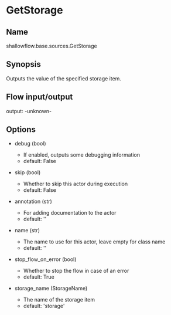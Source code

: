 # GetStorage

## Name
shallowflow.base.sources.GetStorage

## Synopsis
Outputs the value of the specified storage item.

## Flow input/output
output: -unknown-

## Options
* debug (bool)

  * If enabled, outputs some debugging information
  * default: False

* skip (bool)

  * Whether to skip this actor during execution
  * default: False

* annotation (str)

  * For adding documentation to the actor
  * default: ''

* name (str)

  * The name to use for this actor, leave empty for class name
  * default: ''

* stop_flow_on_error (bool)

  * Whether to stop the flow in case of an error
  * default: True

* storage_name (StorageName)

  * The name of the storage item
  * default: 'storage'

